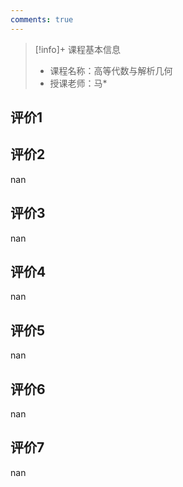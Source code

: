 ```yaml
---
comments: true
---
```


>[!info]+ 课程基本信息
>
> - 课程名称：高等代数与解析几何
> - 授课老师：马*

## 评价1

&#10;
## 评价2

nan
## 评价3

nan
## 评价4

nan
## 评价5

nan
## 评价6

nan
## 评价7

nan
